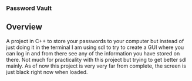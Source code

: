 ### Password Vault

## Overview
A project in C++ to store your passwords to your computer but instead of just doing it in the terminal I am using sdl to try to create a GUI where you can log in and from there see any of the information you have stored on there. Not much for practicality with this project but trying to get better sdl mainly. As of now this project is very very far from complete, the screen is just black right now when loaded.
